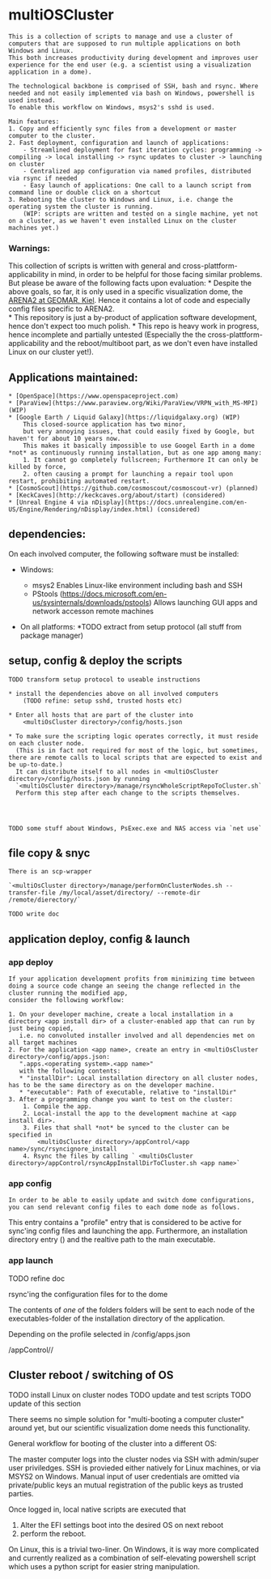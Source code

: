 # multiOSCluster

	This is a collection of scripts to manage and use a cluster of computers that are supposed to run multiple applications on both Windows and Linux.
	This both increases productivity during development and improves user experience for the end user (e.g. a scientist using a visualization application in a dome).

	The technological backbone is comprised of SSH, bash and rsync. Where needed and not easily implemented via bash on Windows, powershell is used instead.
	To enable this workflow on Windows, msys2's sshd is used.

	Main features:
	1. Copy and efficiently sync files from a development or master computer to the cluster.
	2. Fast deployment, configuration and launch of applications:
		- Streamlined deployment for fast iteration cycles: programming -> compiling -> local installing -> rsync updates to cluster -> launching on cluster
		- Centralized app configuration via named profiles, distributed via rsync if needed
		- Easy launch of applications: One call to a launch script from command line or double click on a shortcut
	3. Rebooting the cluster to Windows and Linux, i.e. change the operating system the cluster is running.
		(WIP: scripts are written and tested on a single machine, yet not on a cluster, as we haven't even installed Linux on the cluster machines yet.)




### Warnings: 

This collection of scripts is written with general and cross-plattform-applicability in mind, in order to be helpful for those facing similar problems.
But please be aware of the following facts upon evaluation:
	* Despite the above goals, so far, it is only used in a specific visualization dome, 
	  the [ARENA2 at GEOMAR, Kiel](https://www.geomar.de/en/research/fb4/fb4-muhs/infrastructure/arena/).
	  Hence it  contains a lot of code and especially config files specific to ARENA2.	  
	* This repository is just a by-product of application software development, hence don't expect too much polish.
	* This repo is heavy work in progress, hence incomplete and  partially untested
	  (Especially the the cross-plattform-applicability and the reboot/multiboot part, as we don't even have installed Linux on our cluster yet!).
	


## Applications maintained:
	* [OpenSpace](https://www.openspaceproject.com)
	* [ParaView](https://www.paraview.org/Wiki/ParaView/VRPN_with_MS-MPI) (WIP)
	* [Google Earth / Liquid Galaxy](https://liquidgalaxy.org) (WIP)
		This closed-source application has two minor, 
		but very annoying issues, that could easily fixed by Google, but haven't for about 10 years now.
		This makes it basically impossible to use Googel Earth in a dome *not* as continuously running installation, but as one app among many:
		1. It cannot go completely fullscreen; Furthermore It can only be killed by force, 
		2. often causing a prompt for launching a repair tool upon restart, prohibiting automated restart.
	* [CosmoScout](https://github.com/cosmoscout/cosmoscout-vr) (planned)
	* [KeckCaves](http://keckcaves.org/about/start) (considered)
	* [Unreal Engine 4 via nDisplay](https://docs.unrealengine.com/en-US/Engine/Rendering/nDisplay/index.html) (considered)
		
	


## dependencies:

On each involved computer, the following software must be installed:

* Windows:
	* msys2
		Enables Linux-like environment including bash and SSH
	* PStools (https://docs.microsoft.com/en-us/sysinternals/downloads/pstools)
		Allows launching GUI apps and network accesson remote machines

* On all platforms:
	*TODO extract from setup protocol (all stuff from package manager)
	




## setup, config & deploy the scripts

	TODO transform setup protocol to useable instructions
	
	* install the dependencies above on all involved computers
		(TODO refine: setup sshd, trusted hosts etc)
		
	* Enter all hosts that are part of the cluster into
		<multiOsCluster directory>/config/hosts.json
	
	* To make sure the scripting logic operates correctly, it must reside on each cluster node.
	  (This is in fact not required for most of the logic, but sometimes, there are remote calls to local scripts that are expected to exist and be up-to-date.)
	  It can distribute itself to all nodes in <multiOsCluster directory>/config/hosts.json by running
	  `<multiOsCluster directory>/manage/rsyncWholeScriptRepoToCluster.sh`
	  Perform this step after each change to the scripts themselves.
	   

	
	
	TODO some stuff about Windows, PsExec.exe and NAS access via `net use`

## file copy & snyc

	There is an scp-wrapper 
	
	`<multiOsCluster directory>/manage/performOnClusterNodes.sh --transfer-file /my/local/asset/directory/ --remote-dir /remote/dierectory/`

	TODO write doc
	
	

## application deploy, config & launch

### app deploy

	If your application development profits from minimizing time between 
	doing a source code change an seeing the change reflected in the cluster running the modified app, 
	consider the following workflow:

	1. On your developer machine, create a local installation in a directory <app install dir> of a cluster-enabled app that can run by just being copied, 
	   i.e. no convoluted installer involved and all dependencies met on all target machines
	2. For the application <app name>, create an entry in <multiOsCluster directory>/config/apps.json:
	   ".apps.<operating system>.<app name>"
	   with the following contents: 
	   * "installDir": Local installation directory on all cluster nodes, has to be the same directory as on the developer machine.
	   * "executable": Path of executable, relative to "installDir"
	3. After a programming change you want to test on the cluster:
		1. Compile the app.
		2. Local-install the app to the development machine at <app install dir>.
		3. Files that shall *not* be synced to the cluster can be specified in 
		    <multiOsCluster directory>/appControl/<app name>/sync/rsyncignore_install
		4. Rsync the files by calling ` <multiOsCluster directory>/appControl/rsyncAppInstallDirToCluster.sh <app name>`
	   

### app config 

	In order to be able to easily update and switch dome configurations, 
	you can send relevant config files to each dome node as follows.
	
		   
This entry contains a "profile" entry that is considered to be active for sync'ing config files and launching the app.
Furthermore, an installation directory entry () and the realtive path to the main executable.

	

### app launch


TODO refine doc

		
	
	





 rsync'ing the configuration files for <app name> to the dome

The contents of *one* of the folders folders will be sent to each node of the executables-folder of the installation directory of the application.

Depending on the profile selected in <multiOsCluster directory>/config/apps.json

 /appControl/<application name>/ 





## Cluster reboot / switching of OS

TODO install Linux on cluster nodes
TODO update and test scripts
TODO update of this section

There seems no simple solution for "multi-booting a computer cluster" around yet, 
but our scientific visualization dome needs this functionality. 

General workflow for booting of the cluster into a different OS:

The master computer logs into the cluster nodes via SSH with admin/super user priviledges.
SSH is provieded either natively for Linux machines, or via MSYS2 on Windows.
Manual input of user credentials are omitted via private/public keys an mutual registration of the public keys as trusted parties.

Once logged in, local native scripts are executed that 
1. Alter the EFI settings boot into the desired OS on next reboot
2. perform the reboot.

On Linux, this is a trivial two-liner.
On Windows, it is way more complicated and currently realized as a combination of self-elevating powershell script which uses a python script for easier string manipulation.
